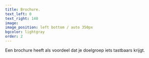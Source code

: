 ```yaml
---
title: Brochure.
text_left: 0
text_right: 140
image:
image_position: left bottom / auto 350px
bgcolor: lightgray
order: 2
---
```


Een brochure heeft als voordeel dat je doelgroep iets tastbaars krijgt.